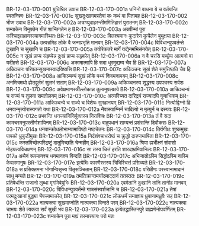 BR-12-03-170-001  युधिष्ठिर उवाच
BR-12-03-170-001a धनिनो वाधना ये च वर्तयन्ति स्वतन्त्रिणः
BR-12-03-170-001c सुखदुःखागमस्तेषां कः कथं वा पितामह
BR-12-03-170-002  भीष्म उवाच
BR-12-03-170-002a अत्राप्युदाहरन्तीममितिहासं पुरातनम्
BR-12-03-170-002c शम्याकेन विमुक्तेन गीतं शान्तिगतेन ह
BR-12-03-170-003a अब्रवीन्मां पुरा कश्चिद्ब्राह्मणस्त्यागमास्थितः
BR-12-03-170-003c क्लिश्यमानः कुदारेण कुचैलेन बुभुक्षया
BR-12-03-170-004a उत्पन्नमिह लोके वै जन्मप्रभृति मानवम्
BR-12-03-170-004c विविधान्युपवर्तन्ते दुःखानि च सुखानि च
BR-12-03-170-005a तयोरेकतरे मार्गे यद्येनमभिसंनयेत्
BR-12-03-170-005c न सुखं प्राप्य संहृष्येन्न दुःखं प्राप्य सञ्ज्वरेत्
BR-12-03-170-006a न वै चरसि यच्छ्रेय आत्मनो वा यदीहसे
BR-12-03-170-006c अकामात्मापि हि सदा धुरमुद्यम्य चैव हि
BR-12-03-170-007a अकिञ्चनः परिपतन्सुखमास्वादयिष्यसि
BR-12-03-170-007c अकिञ्चनः सुखं शेते समुत्तिष्ठति चैव हि
BR-12-03-170-008a आकिञ्चन्यं सुखं लोके पथ्यं शिवमनामयम्
BR-12-03-170-008c अनमित्रमथो ह्येतद्दुर्लभं सुलभं सताम्
BR-12-03-170-009a अकिञ्चनस्य शुद्धस्य उपपन्नस्य सर्वशः
BR-12-03-170-009c अवेक्षमाणस्त्रीँल्लोकान्न तुल्यमुपलक्षये
BR-12-03-170-010a आकिञ्चन्यं च राज्यं च तुलया समतोलयम्
BR-12-03-170-010c अत्यरिच्यत दारिद्र्यं राज्यादपि गुणाधिकम्
BR-12-03-170-011a आकिञ्चन्ये च राज्ये च विशेषः सुमहानयम्
BR-12-03-170-011c नित्योद्विग्नो हि धनवान्मृत्योरास्यगतो यथा
BR-12-03-170-012a नैवास्याग्निर्न चादित्यो न मृत्युर्न च दस्यवः
BR-12-03-170-012c प्रभवन्ति धनज्यानिनिर्मुक्तस्य निराशिषः
BR-12-03-170-013a तं वै सदा कामचरमनुपस्तीर्णशायिनम्
BR-12-03-170-013c बाहूपधानं शाम्यन्तं प्रशंसन्ति दिवौकसः
BR-12-03-170-014a धनवान्क्रोधलोभाभ्यामाविष्टो नष्टचेतनः
BR-12-03-170-014c तिर्यगीक्षः शुष्कमुखः पापको भ्रुकुटीमुखः
BR-12-03-170-015a निर्दशंश्चाधरोष्ठं च क्रुद्धो दारुणभाषिता
BR-12-03-170-015c कस्तमिच्छेत्परिद्रष्टुं दातुमिच्छति चेन्महीम्
BR-12-03-170-016a श्रिया ह्यभीक्ष्णं संवासो मोहयत्यविचक्षणम्
BR-12-03-170-016c सा तस्य चित्तं हरति शारदाभ्रमिवानिलः
BR-12-03-170-017a अथैनं रूपमानश्च धनमानश्च विन्दति
BR-12-03-170-017c अभिजातोऽस्मि सिद्धोऽस्मि नास्मि केवलमानुषः
BR-12-03-170-017e इत्येभिः कारणैस्तस्य त्रिभिश्चित्तं प्रसिच्यते
BR-12-03-170-018a स प्रसिक्तमना भोगान्विसृज्य पितृसञ्चितान्
BR-12-03-170-018c परिक्षीणः परस्वानामादानं साधु मन्यते
BR-12-03-170-019a तमतिक्रान्तमर्यादमाददानं ततस्ततः
BR-12-03-170-019c प्रतिषेधन्ति राजानो लुब्धा मृगमिवेषुभिः
BR-12-03-170-020a एवमेतानि दुःखानि तानि तानीह मानवम्
BR-12-03-170-020c विविधान्युपवर्तन्ते गात्रसंस्पर्शजानि च
BR-12-03-170-021a तेषां परमदुःखानां बुद्ध्या भैषज्यमाचरेत्
BR-12-03-170-021c लोकधर्मं समाज्ञाय ध्रुवाणामध्रुवैः सह
BR-12-03-170-022a नात्यक्त्वा सुखमाप्नोति नात्यक्त्वा विन्दते परम्
BR-12-03-170-022c नात्यक्त्वा चाभयः शेते त्यक्त्वा सर्वं सुखी भव
BR-12-03-170-023a इत्येतद्धास्तिनपुरे ब्राह्मणेनोपवर्णितम्
BR-12-03-170-023c शम्याकेन पुरा मह्यं तस्मात्त्यागः परो मतः

